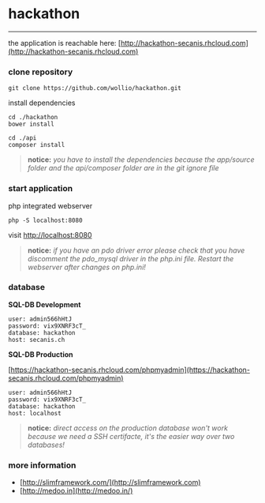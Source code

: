 # hackathon

----------

the application is reachable here: [http://hackathon-secanis.rhcloud.com](http://hackathon-secanis.rhcloud.com)

### clone repository

	git clone https://github.com/wollio/hackathon.git

install dependencies

	cd ./hackathon
	bower install
	
	cd ./api
	composer install


> **notice:** *you have to install the dependencies because the app/source folder
> and the api/composer folder are in the git ignore file*

### start application

php integrated webserver

	php -S localhost:8080

visit [http://localhost:8080](http://localhost:8080)

> **notice:**
> *if you have an pdo driver error please check that you have discomment the pdo_mysql driver in the php.ini file. Restart the webserver after changes on php.ini!*

### database

**SQL-DB Development**

	user: admin566hHtJ
	password: vix9XNRF3cT_
	database: hackathon
	host: secanis.ch

**SQL-DB Production**

[https://hackathon-secanis.rhcloud.com/phpmyadmin](https://hackathon-secanis.rhcloud.com/phpmyadmin)

	user: admin566hHtJ
	password: vix9XNRF3cT_
	database: hackathon
	host: localhost

> **notice:** *direct access on the production database won't work because we need a SSH certifacte, it's the easier way over two databases!*


### more information

* [http://slimframework.com/](http://slimframework.com)
* [http://medoo.in](http://medoo.in/)
